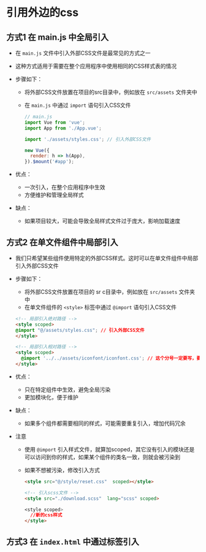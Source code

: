 # 引用外边的css

## 方式1 在 main.js 中全局引入

+ 在 `main.js` 文件中引入外部CSS文件是最常见的方式之一
+ 这种方式适用于需要在整个应用程序中使用相同的CSS样式表的情况

+ 步骤如下：

  + 将外部CSS文件放置在项目的src目录中，例如放在 `src/assets` 文件夹中
  + 在 `main.js` 中通过 `import` 语句引入CSS文件

    ```js
    // main.js
    import Vue from 'vue';
    import App from './App.vue';

    import './assets/styles.css'; // 引入外部CSS文件

    new Vue({
      render: h => h(App),
    }).$mount('#app');
    ```

+ 优点：

  + 一次引入，在整个应用程序中生效
  + 方便维护和管理全局样式

+ 缺点：

  + 如果项目较大，可能会导致全局样式文件过于庞大，影响加载速度

## 方式2 在单文件组件中局部引入

+ 我们只希望某些组件使用特定的外部CSS样式。这时可以在单文件组件中局部引入外部CSS文件

+ 步骤如下：

  + 将外部CSS文件放置在项目的 sr c目录中，例如放在 `src/assets` 文件夹中
  + 在单文件组件的 `<style>` 标签中通过 `@import` 语句引入CSS文件

  ```html
  <!-- 局部引入绝对路径 -->
  <style scoped>
  @import "@/assets/styles.css"; // 引入外部CSS文件
  </style>
  ```

  ```html
  <!-- 局部引入相对路径 -->
  <style scoped>
    @import '../../assets/iconfont/iconfont.css'; // 这个分号一定要写，要不会报错
  </style>
  ```

+ 优点：

  + 只在特定组件中生效，避免全局污染
  + 更加模块化，便于维护

+ 缺点：

  + 如果多个组件都需要相同的样式，可能需要重复引入，增加代码冗余

+ 注意

  + 使用 `@import` 引入样式文件，就算加scoped，其它没有引入的模块还是可以访问到你的样式，如果某个组件的类名一致，则就会被污染到
  + 如果不想被污染，修改引入方式

    ```html
    <style src="@/style/reset.css"  scoped></style>

    <!-- 引入scss文件 -->
    <style src="./download.scss"  lang="scss" scoped>

    <style scoped>
      //新的css样式
    </style>
    ```

## 方式3 在 `index.html` 中通过标签引入
